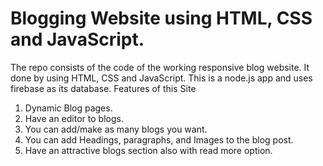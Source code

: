 # Blogging Website using HTML, CSS and JavaScript.
The repo consists of the code of the working responsive blog website. It done by using HTML, CSS and JavaScript. This is a node.js app and uses firebase as its database. 
Features of this Site 

1. Dynamic Blog pages.
2. Have an editor to blogs.
3. You can add/make as many blogs you want.
4. You can add Headings, paragraphs, and Images to the blog post.
5. Have an attractive blogs section also with read more option.
